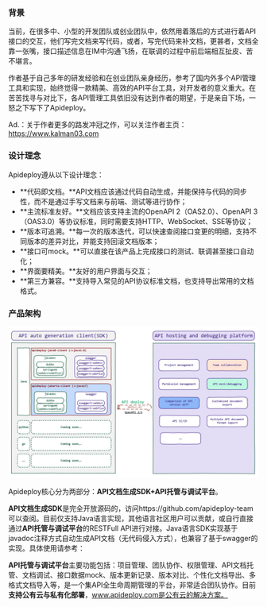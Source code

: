 ### 背景

当前，在很多中、小型的开发团队或创业团队中，依然用着落后的方式进行着API接口的交互，他们写完文档来写代码，或者，写完代码来补文档，更甚者，文档全靠一张嘴，接口描述信息在IM中沟通飞扬，在联调的过程中前后端相互扯皮、苦不堪言。

作者基于自己多年的研发经验和在创业团队亲身经历，参考了国内外多个API管理工具和实现，始终觉得一款精美、高效的API平台工具，对开发者的意义重大。在苦苦找寻与对比下，各API管理工具依旧没有达到作者的期望，于是亲自下场，一怒之下写下了Apideploy。

Ad.：关于作者更多的路发冲冠之作，可以关注作者主页：https://www.kalman03.com

### 设计理念

Apideploy遵从以下设计理念：

- **代码即文档。**API文档应该通过代码自动生成，并能保持与代码的同步性，而不是通过手写文档来与前端、测试等进行协作；
- **主流标准友好。**文档应该支持主流的OpenAPI 2（OAS2.0）、OpenAPI 3（OAS3.0）等协议标准，同时需要支持HTTP、WebSocket、SSE等协议；
- **版本可追溯。**每一次的版本迭代，可以快速查阅接口变更的明细，支持不同版本的差异对比，并能支持回滚文档版本；
- **接口可mock。**可以直接在该产品上完成接口的测试、联调甚至接口自动化；
- **界面要精美。**友好的用户界面与交互；
- **第三方兼容。**支持导入常见的API协议标准文档，也支持导出常用的文档格式。

### 产品架构

![en_intro](en_intro.jpg)

Apideploy核心分为两部分：**API文档生成SDK+API托管与调试平台**。

**API文档生成SDK**是完全开放源码的，访问https://github.com/apideploy-team 可以查阅。目前仅支持Java语言实现，其他语言社区用户可以贡献，或自行直接通过**API托管与调试平台**的RESTFull API进行对接。Java语言SDK实现基于javadoc注释方式自动生成API文档（无代码侵入方式），也兼容了基于swagger的实现。具体使用请参考：

**API托管与调试平台**主要功能包括：项目管理、团队协作、权限管理、API文档托管、文档调试、接口数据mock、版本更新记录、版本对比、个性化文档导出、多格式文档导入等，是一个集API全生命周期管理的平台，非常适合团队协作。目前**支持公有云与私有化部署**，www.apideploy.com是公有云的解决方案。
